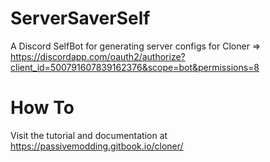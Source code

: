 # ServerSaverSelf
A Discord SelfBot for generating server configs for Cloner => https://discordapp.com/oauth2/authorize?client_id=500791607839162376&scope=bot&permissions=8

# How To
Visit the tutorial and documentation at https://passivemodding.gitbook.io/cloner/
